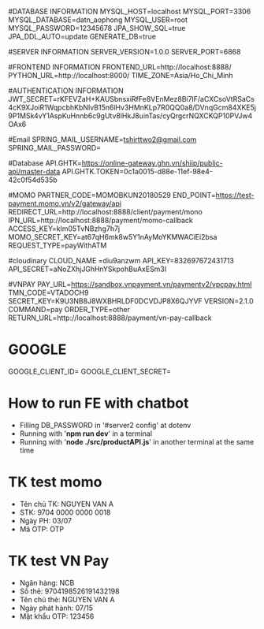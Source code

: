 #DATABASE INFORMATION
MYSQL_HOST=localhost
MYSQL_PORT=3306
MYSQL_DATABASE=datn_aophong
MYSQL_USER=root
MYSQL_PASSWORD=12345678
JPA_SHOW_SQL=true
JPA_DDL_AUTO=update
GENERATE_DB=true

#SERVER INFORMATION
SERVER_VERSION=1.0.0
SERVER_PORT=6868

#FRONTEND INFORMATION
FRONTEND_URL=http://localhost:8888/
PYTHON_URL=http://localhost:8000/
TIME_ZONE=Asia/Ho_Chi_Minh

#AUTHENTICATION INFORMATION
JWT_SECRET=rKFEVZaH+KAUSbnsxiRfFe8VEnMez8Bi7lF/aCXCsoVtRSaCs4cK9XJoiR1WqpcbhKbNIvB15n6lHv3HMnKLp7R0QQ0a8/DVnqGcm84XKE5j9P1MSk4vY1AspKuHnnb6c9gUtv8lHkJ8uinTas/cyQrgcrNQXCKQP10PVJw4OAx6

#Email
SPRING_MAIL_USERNAME=tshirttwo2@gmail.com
SPRING_MAIL_PASSWORD=

#Database
API.GHTK=https://online-gateway.ghn.vn/shiip/public-api/master-data
API.GHTK.TOKEN=0c1a0015-d88e-11ef-98e4-42c0f54d535b

#MOMO
PARTNER_CODE=MOMOBKUN20180529
END_POINT=https://test-payment.momo.vn/v2/gateway/api
REDIRECT_URL=http://localhost:8888/client/payment/mono
IPN_URL=http://localhost:8888/payment/momo-callback
ACCESS_KEY=klm05TvNBzhg7h7j
MOMO_SECRET_KEY=at67qH6mk8w5Y1nAyMoYKMWACiEi2bsa
REQUEST_TYPE=payWithATM

#cloudinary
CLOUD_NAME =diu9anzwm
API_KEY=832697672431713
API_SECRET=aNoZXhjJGhHnYSkpohBuAxESm3I

#VNPAY
PAY_URL=https://sandbox.vnpayment.vn/paymentv2/vpcpay.html
TMN_CODE=VTADOCH9
SECRET_KEY=K9U3NB8J8WXBHRLDF0DCVDJP8X6QJYVF
VERSION=2.1.0
COMMAND=pay
ORDER_TYPE=other
RETURN_URL=http://localhost:8888/payment/vn-pay-callback

# GOOGLE
GOOGLE_CLIENT_ID=
GOOGLE_CLIENT_SECRET=

# How to run FE with chatbot
- Filling DB_PASSWORD in '#server2 config' at dotenv
- Running with '**npm run dev**' in a terminal
- Running with '**node ./src/productAPI.js**' in another terminal at the same time

# TK test momo
- Tên chủ TK: NGUYEN VAN A
- STK: 9704 0000 0000 0018
- Ngày PH: 03/07
- Mã OTP: OTP

# TK test VN Pay
- Ngân hàng: NCB
- Số thẻ: 9704198526191432198
- Tên chủ thẻ: NGUYEN VAN A
- Ngày phát hành: 07/15
- Mật khẩu OTP: 123456
